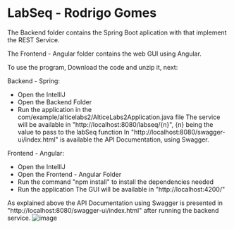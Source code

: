 # LabSeq - Rodrigo Gomes

The Backend folder contains the Spring Boot aplication with that implement the REST Service.

The Frontend - Angular folder contains the web GUI using Angular.


To use the program, Download the code and unzip it, next:

Backend - Spring:
 - Open the IntellIJ
 - Open the Backend Folder
 - Run the application in the com/example/alticelabs2/AlticeLabs2Application.java file
 The service will be available in "http://localhost:8080/labseq/{n}", {n} being the value to pass to the labSeq function
 In "http://localhost:8080/swagger-ui/index.html" is available the API Documentation, using Swagger.
 
Frontend - Angular:
- Open the IntellIJ
- Open the Frontend - Angular Folder
- Run the command "npm install" to install the dependencies needed
- Run the application
The GUI will be available in "http://localhost:4200/"
  
  
As explained above the API Documentation using Swagger is presented in  "http://localhost:8080/swagger-ui/index.html" after running the backend service.
![image](https://github.com/rodrigogomes1/LabSeq/assets/72028355/1d2fb355-44c1-4fde-a88a-9fd1acdebaaa)
